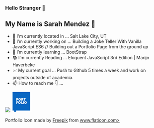 ### Hello Stranger 👋
## My Name is Sarah Mendez 💫

- 📍 I'm currently located in ... Salt Lake City, UT
- 🔭 I’m currently working on ... Building a Joke Teller With Vanilla JavaScript ES6 // Building out a Portfolio Page from the ground up
- 🌱 I’m currently learning ... BootStrap
- 📚 I’m currently Reading ... Eloquent JavaScript 3rd Edition | Marijn Haverbeke
- 📈 My current goal ... Push to Github 5 times a week and work on projects outside of academia.
- 📫 How to reach me 👇 ...

<img src="https://content.linkedin.com/content/dam/me/business/en-us/amp/brand-site/v2/bg/LI-Bug.svg.original.svg" url="https://www.linkedin.com/in/srhmendez/"> <img height=65px width=65px src="./Portfolio.svg" url="https://sarahmendez.com">







<sub><sup><div id="credit"><p>Portfolio Icon made by <a href="https://www.flaticon.com/authors/freepik" title="Freepik">Freepik</a> from <a href="https://www.flaticon.com/" title="Flaticon">www.flaticon.com></p></a></div></sup></sub>
